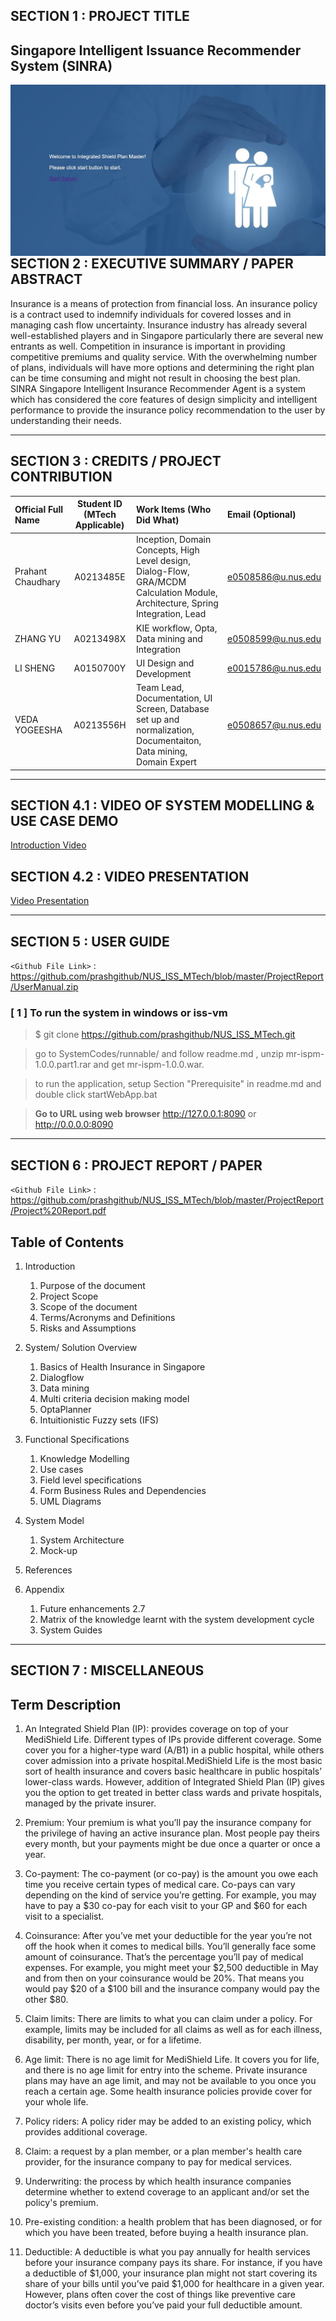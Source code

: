 ## SECTION 1 : PROJECT TITLE
## Singapore Intelligent Issuance Recommender System (SINRA)

<img src="Miscellaneous/main.jpg"
     style="float: left; margin-right: 0px;" />

---
## SECTION 2 : EXECUTIVE SUMMARY / PAPER ABSTRACT
Insurance is a means of protection from financial loss. An insurance policy is a contract used to indemnify individuals for covered losses and in managing cash flow uncertainty. Insurance industry has already several well-established players and in Singapore particularly there are several new entrants as well. Competition in insurance is important in providing competitive premiums and quality service. With the overwhelming number of plans, individuals will have more options and determining the right plan can be time consuming and might not result in choosing the best plan. SINRA Singapore Intelligent Insurance Recommender Agent is a system which has considered the core features of design simplicity and intelligent performance to provide the insurance policy recommendation to the user by understanding their needs.

---
## SECTION 3 : CREDITS / PROJECT CONTRIBUTION

| Official Full Name  | Student ID (MTech Applicable)  | Work Items (Who Did What) | Email (Optional) |
| :------------ |:---------------:| :-----| :-----|
| Prahant Chaudhary | A0213485E | Inception, Domain Concepts, High Level design, Dialog-Flow, GRA/MCDM Calculation Module, Architecture, Spring Integration, Lead | e0508586@u.nus.edu |
| ZHANG YU | A0213498X | KIE workflow, Opta, Data mining and Integration | e0508599@u.nus.edu |
| LI SHENG | A0150700Y | UI Design and Development | e0015786@u.nus.edu |
| VEDA YOGEESHA | A0213556H | Team Lead, Documentation, UI Screen, Database set up and normalization, Documentaiton, Data mining, Domain Expert | e0508657@u.nus.edu |

---
## SECTION 4.1 : VIDEO OF SYSTEM MODELLING & USE CASE DEMO

[Introduction Video](https://youtu.be/TClfU8v5sDg)

## SECTION 4.2 : VIDEO PRESENTATION

[Video Presentation](https://youtu.be/8rgjBga2Eko)

---
## SECTION 5 : USER GUIDE

`<Github File Link>` : <https://github.com/prashgithub/NUS_ISS_MTech/blob/master/ProjectReport/UserManual.zip>

### [ 1 ] To run the system in windows or iss-vm

> $ git clone https://github.com/prashgithub/NUS_ISS_MTech.git

> go to SystemCodes/runnable/ and follow readme.md , unzip mr-ispm-1.0.0.part1.rar and get mr-ispm-1.0.0.war.

> to run the application, setup Section "Prerequisite" in readme.md and double click startWebApp.bat

> **Go to URL using web browser** http://127.0.0.1:8090 or http://0.0.0.0:8090 

---
## SECTION 6 : PROJECT REPORT / PAPER

`<Github File Link>` : <https://github.com/prashgithub/NUS_ISS_MTech/blob/master/ProjectReport/Project%20Report.pdf>

Table of Contents
-------------------------------------------------

1.	Introduction
	1. Purpose of the document
	2. Project Scope
	3. Scope of the document
	4. Terms/Acronyms and Definitions
	5. Risks and Assumptions

2.	System/ Solution Overview
	1. Basics of Health Insurance in Singapore
	2. Dialogflow
	3. Data mining
	4. Multi criteria decision making model
	5. OptaPlanner
	6. Intuitionistic Fuzzy sets (IFS)

3.	Functional Specifications
	1. Knowledge Modelling
	2. Use cases
	3. Field level specifications
	4. Form Business Rules and Dependencies
	5. UML Diagrams

4.	System Model
	1. System Architecture
	2. Mock-up
	
5.	References

6.	Appendix
	1. Future enhancements	2.7
	2. Matrix of the knowledge learnt with the system development cycle
	3. System Guides

---
## SECTION 7 : MISCELLANEOUS

Term Description
------------------------------------------------------

1. An Integrated Shield Plan (IP): provides coverage on top of your MediShield Life. Different types of IPs provide different coverage. Some cover you for a higher-type ward (A/B1) in a public hospital, while others cover admission into a private hospital.MediShield Life is the most basic sort of health insurance and covers basic healthcare in public hospitals’ lower-class wards. However, addition of Integrated Shield Plan (IP) gives you the option to get treated in better class wards and private hospitals, managed by the private insurer.

2. Premium:	Your premium is what you’ll pay the insurance company for the privilege of having an active insurance plan. Most people pay theirs every month, but your payments might be due once a quarter or once a year.

3. Co-payment:	The co-payment (or co-pay) is the amount you owe each time you receive certain types of medical care. Co-pays can vary depending on the kind of service you’re getting. For example, you may have to pay a $30 co-pay for each visit to your GP and $60 for each visit to a specialist.

4. Coinsurance:	After you’ve met your deductible for the year you’re not off the hook when it comes to medical bills. You’ll generally face some amount of coinsurance. That’s the percentage you’ll pay of medical expenses. For example, you might meet your $2,500 deductible in May and from then on your coinsurance would be 20%. That means you would pay $20 of a $100 bill and the insurance company would pay the other $80.

5. Claim limits: There are limits to what you can claim under a policy. For example, limits may be included for all claims as well as for each illness, disability, per month, year, or for a lifetime.

6. Age limit: There is no age limit for MediShield Life. It covers you for life, and there is no age limit for entry into the scheme. Private insurance plans may have an age limit, and may not be available to you once you reach a certain age. Some health insurance policies provide cover for your whole life.

7. Policy riders: A policy rider may be added to an existing policy, which provides additional coverage.

8. Claim: a request by a plan member, or a plan member's health care provider, for the insurance company to pay for medical services.

9. Underwriting: the process by which health insurance companies determine whether to extend coverage to an applicant and/or set the policy's premium.

10. Pre-existing condition:	a health problem that has been diagnosed, or for which you have been treated, before buying a health insurance plan.

11. Deductible:	A deductible is what you pay annually for health services before your insurance company pays its share. For instance, if you have a deductible of $1,000, your insurance plan might not start covering its share of your bills until you’ve paid $1,000 for healthcare in a given year. However, plans often cover the cost of things like preventive care doctor’s visits even before you’ve paid your full deductible amount.



